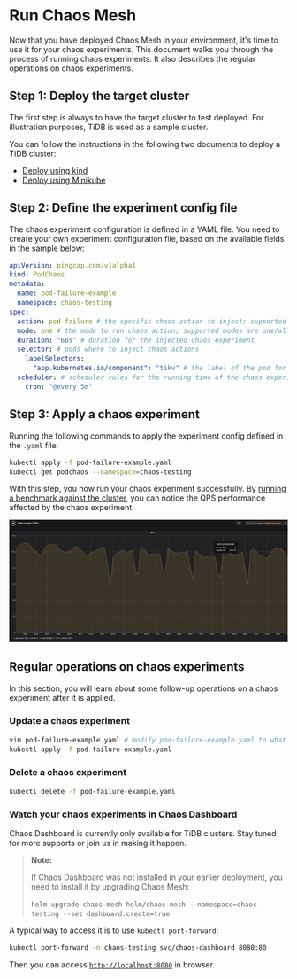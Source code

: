 # Run Chaos Mesh

Now that you have deployed Chaos Mesh in your environment, it's time to use it for your chaos experiments. This document walks you through the process of running chaos experiments. It also describes the regular operations on chaos experiments.

## Step 1: Deploy the target cluster

The first step is always to have the target cluster to test deployed. For illustration purposes, TiDB is used as a sample cluster.

You can follow the instructions in the following two documents to deploy a TiDB cluster:

* [Deploy using kind](https://pingcap.com/docs/tidb-in-kubernetes/stable/deploy-tidb-from-kubernetes-kind/)
* [Deploy using Minikube](https://pingcap.com/docs/tidb-in-kubernetes/stable/deploy-tidb-from-kubernetes-minikube/)

## Step 2: Define the experiment config file

The chaos experiment configuration is defined in a YAML file. You need to create your own experiment configuration file, based on the available fields in the sample below:

```yaml
apiVersion: pingcap.com/v1alpha1
kind: PodChaos
metadata:
  name: pod-failure-example
  namespace: chaos-testing
spec:
  action: pod-failure # the specific chaos action to inject; supported actions: pod-kill/pod-failure
  mode: one # the mode to run chaos action; supported modes are one/all/fixed/fixed-percent/random-max-percent
  duration: "60s" # duration for the injected chaos experiment
  selector: # pods where to inject chaos actions
    labelSelectors:
      "app.kubernetes.io/component": "tikv" # the label of the pod for chaos injection
  scheduler: # scheduler rules for the running time of the chaos experiments about pods.
    cron: "@every 5m"
```

## Step 3: Apply a chaos experiment

Running the following commands to apply the experiment config defined in the `.yaml` file:

```bash
kubectl apply -f pod-failure-example.yaml
kubectl get podchaos --namespace=chaos-testing
```

With this step, you now run your chaos experiment successfully. By [running a benchmark against the cluster](https://pingcap.com/docs/stable/benchmark/how-to-run-sysbench/), you can notice the QPS performance affected by the chaos experiment:

![tikv-pod-failure](../static/tikv-pod-failure.png)

## Regular operations on chaos experiments

In this section, you will learn about some follow-up operations on a chaos experiment after it is applied.

### Update a chaos experiment

```bash
vim pod-failure-example.yaml # modify pod-failure-example.yaml to what you want
kubectl apply -f pod-failure-example.yaml
```

### Delete a chaos experiment

```bash
kubectl delete -f pod-failure-example.yaml
```

### Watch your chaos experiments in Chaos Dashboard

Chaos Dashboard is currently only available for TiDB clusters. Stay tuned for more supports or join us in making it happen.

> **Note:**
>
> If Chaos Dashboard was not installed in your earlier deployment, you need to install it by upgrading Chaos Mesh:
>
> ```helm upgrade chaos-mesh helm/chaos-mesh --namespace=chaos-testing --set dashboard.create=true```

A typical way to access it is to use `kubectl port-forward`:

```bash
kubectl port-forward -n chaos-testing svc/chaos-dashboard 8080:80
```

Then you can access [`http://localhost:8080`](http://localhost:8080) in browser.
